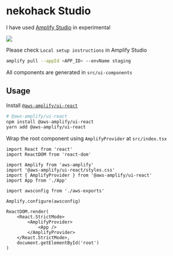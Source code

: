 # nekohack Studio

I have used [Amplify Studio](https://docs.amplify.aws/console/) in experimental

![](https://i.imgur.com/kczwQR1.jpg)

Please check `Local setup instructions` in Amplify Studio

```bash
amplify pull --appId <APP_ID> --envName staging
```

All components are generated in `src/ui-components`

## Usage

Install [`@aws-amplify/ui-react`](https://www.npmjs.com/package/@aws-amplify/ui-react)

```bash
# @aws-amplify/ui-react
npm install @aws-amplify/ui-react
yarn add @aws-amplify/ui-react
```

Wrap the root component using `AmplifyProvider` at `src/index.tsx`

```tsx
import React from 'react'
import ReactDOM from 'react-dom'

import Amplify from 'aws-amplify'
import '@aws-amplify/ui-react/styles.css'
import { AmplifyProvider } from '@aws-amplify/ui-react'
import App from './App'

import awsconfig from './aws-exports'

Amplify.configure(awsconfig)

ReactDOM.render(
    <React.StrictMode>
        <AmplifyProvider>
            <App />
        </AmplifyProvider>
    </React.StrictMode>,
    document.getElementById('root')
)
```
